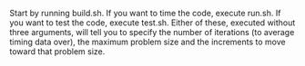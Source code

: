 Start by running build.sh. If you want to time the code, execute run.sh. If you want to test the code, execute test.sh. Either of these, executed without three arguments, will tell you to specify the number of iterations (to average timing data over), the maximum problem size and the increments to move toward that problem size.
